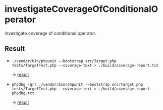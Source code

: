 # investigateCoverageOfConditionalOperator
Investigate coverage of conditional operator.

## Result
*
  ```ShellSession
  ./vendor/bin/phpunit --bootstrap src/Target.php tests/TargetTest.php --coverage-text > ./build/coverage-report.txt
  ```  
  -> [result](build/coverage-report.txt)
* 
  ```ShellSession
  phpdbg -qrr ./vendor/bin/phpunit --bootstrap src/Target.php tests/TargetTest.php --coverage-text > ./build/coverage-report-phpdbg.txt
  ```  
  -> [result](build/coverage-report-phpdbg.txt)